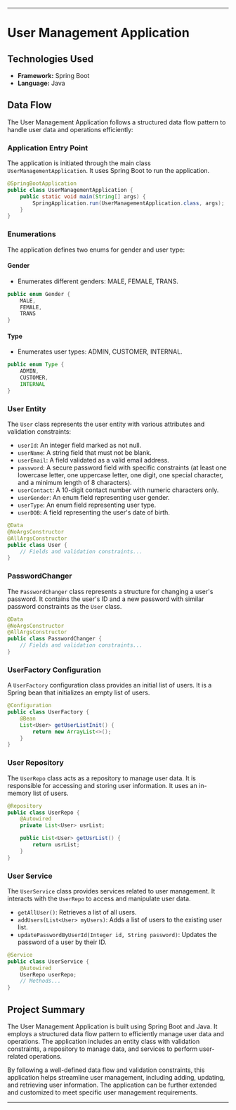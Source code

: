---# User Management Application## Technologies Used- **Framework:** Spring Boot- **Language:** Java## Data FlowThe User Management Application follows a structured data flow pattern to handle user data and operations efficiently:### Application Entry PointThe application is initiated through the main class `UserManagementApplication`. It uses Spring Boot to run the application.```java@SpringBootApplicationpublic class UserManagementApplication {    public static void main(String[] args) {        SpringApplication.run(UserManagementApplication.class, args);    }}```### EnumerationsThe application defines two enums for gender and user type:#### Gender- Enumerates different genders: MALE, FEMALE, TRANS.```javapublic enum Gender {    MALE,    FEMALE,    TRANS}```#### Type- Enumerates user types: ADMIN, CUSTOMER, INTERNAL.```javapublic enum Type {    ADMIN,    CUSTOMER,    INTERNAL}```### User EntityThe `User` class represents the user entity with various attributes and validation constraints:- `userId`: An integer field marked as not null.- `userName`: A string field that must not be blank.- `userEmail`: A field validated as a valid email address.- `password`: A secure password field with specific constraints (at least one lowercase letter, one uppercase letter, one digit, one special character, and a minimum length of 8 characters).- `userContact`: A 10-digit contact number with numeric characters only.- `userGender`: An enum field representing user gender.- `userType`: An enum field representing user type.- `userDOB`: A field representing the user's date of birth.```java@Data@NoArgsConstructor@AllArgsConstructorpublic class User {    // Fields and validation constraints...}```### PasswordChangerThe `PasswordChanger` class represents a structure for changing a user's password. It contains the user's ID and a new password with similar password constraints as the `User` class.```java@Data@NoArgsConstructor@AllArgsConstructorpublic class PasswordChanger {    // Fields and validation constraints...}```### UserFactory ConfigurationA `UserFactory` configuration class provides an initial list of users. It is a Spring bean that initializes an empty list of users.```java@Configurationpublic class UserFactory {    @Bean    List<User> getUserListInit() {        return new ArrayList<>();    }}```### User RepositoryThe `UserRepo` class acts as a repository to manage user data. It is responsible for accessing and storing user information. It uses an in-memory list of users.```java@Repositorypublic class UserRepo {    @Autowired    private List<User> usrList;    public List<User> getUsrList() {        return usrList;    }}```### User ServiceThe `UserService` class provides services related to user management. It interacts with the `UserRepo` to access and manipulate user data.- `getAllUser()`: Retrieves a list of all users.- `addUsers(List<User> myUsers)`: Adds a list of users to the existing user list.- `updatePasswordByUserId(Integer id, String password)`: Updates the password of a user by their ID.```java@Servicepublic class UserService {    @Autowired    UserRepo userRepo;    // Methods...}```## Project SummaryThe User Management Application is built using Spring Boot and Java. It employs a structured data flow pattern to efficiently manage user data and operations. The application includes an entity class with validation constraints, a repository to manage data, and services to perform user-related operations.By following a well-defined data flow and validation constraints, this application helps streamline user management, including adding, updating, and retrieving user information. The application can be further extended and customized to meet specific user management requirements.---